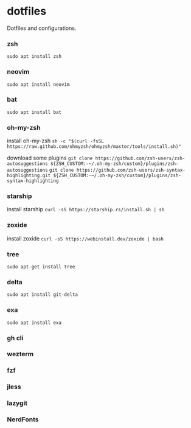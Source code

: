 # dotfiles
Dotfiles and configurations.

### zsh
`sudo apt install zsh`

### neovim
`sudo apt install neovim`

### bat
`sudo apt install bat`

### oh-my-zsh
install oh-my-zsh
`sh -c "$(curl -fsSL https://raw.github.com/ohmyzsh/ohmyzsh/master/tools/install.sh)"`

download some plugins
`git clone https://github.com/zsh-users/zsh-autosuggestions ${ZSH_CUSTOM:-~/.oh-my-zsh/custom}/plugins/zsh-autosuggestions`
`git clone https://github.com/zsh-users/zsh-syntax-highlighting.git ${ZSH_CUSTOM:-~/.oh-my-zsh/custom}/plugins/zsh-syntax-highlighting`

### starship
install starship
`curl -sS https://starship.rs/install.sh | sh`

### zoxide
install zoxide
`curl -sS https://webinstall.dev/zoxide | bash`

### tree
`sudo apt-get install tree`

### delta
`sudo apt install git-delta`

### exa
`sudo apt install exa`

### gh cli
### wezterm
### fzf
### jless
### lazygit

### NerdFonts


